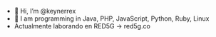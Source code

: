 - 👋 Hi, I’m @keynerrex
- 💞️ I am programming in Java, PHP, JavaScript, Python, Ruby, Linux
- Actualmente laborando en RED5G -> red5g.co

<!---
keynerrex/keynerrex is a ✨ special ✨ repository because its `README.md` (this file) appears on your GitHub profile.
You can click the Preview link to take a look at your changes.
--->
